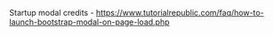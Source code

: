 Startup modal credits - https://www.tutorialrepublic.com/faq/how-to-launch-bootstrap-modal-on-page-load.php
